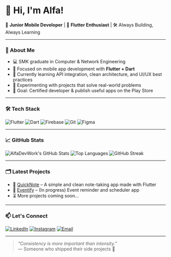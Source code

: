 # 👋 Hi, I'm Alfa!

🔧 **Junior Mobile Developer** | 📱 **Flutter Enthusiast** | 🛠️ Always Building, Always Learning

---

### 🚀 About Me

- 💻 SMK graduate in Computer & Network Engineering  
- 📱 Focused on mobile app development with **Flutter + Dart**  
- 🌱 Currently learning API integration, clean architecture, and UI/UX best practices  
- 🧪 Experimenting with projects that solve real-world problems  
- 🎯 Goal: Certified developer & publish useful apps on the Play Store

---

### 🛠️ Tech Stack
![Flutter](https://img.shields.io/badge/Flutter-02569B?logo=flutter&logoColor=white)
![Dart](https://img.shields.io/badge/Dart-0175C2?logo=dart&logoColor=white)
![Firebase](https://img.shields.io/badge/Firebase-FFCA28?logo=firebase&logoColor=black)
![Git](https://img.shields.io/badge/Git-F05032?logo=git&logoColor=white)
![Figma](https://img.shields.io/badge/Figma-F24E1E?logo=figma&logoColor=white)

---

### 📈 GitHub Stats

![AlfaDevWork's GitHub Stats](https://github-readme-stats.vercel.app/api?username=AlfaDevWork&show_icons=true&theme=radical)
![Top Languages](https://github-readme-stats.vercel.app/api/top-langs/?username=AlfaDevWork&layout=compact&theme=radical)
![GitHub Streak](https://streak-stats.demolab.com?user=AlfaDevWork&theme=radical)

---

### 🗂️ Latest Projects

- 📒 [QuickNote](https://github.com/AlfaDevWork/quicknote) – A simple and clean note-taking app made with Flutter  
- 📅 [Eventify](https://github.com/AlfaDevWork/eventify) – (In progress) Event reminder and scheduler app  
- ⏳ More projects coming soon...

---

### 📫 Let's Connect

[![LinkedIn](https://img.shields.io/badge/LinkedIn-blue?logo=linkedin&style=flat-square)](https://linkedin.com/in/your-profile)
[![Instagram](https://img.shields.io/badge/Instagram-E4405F?logo=instagram&style=flat-square&logoColor=white)](https://instagram.com/yourhandle)
[![Email](https://img.shields.io/badge/Email-D14836?logo=gmail&logoColor=white)](mailto:your@email.com)

---

> _"Consistency is more important than intensity."_  
> — Someone who shipped their side projects 🚀
